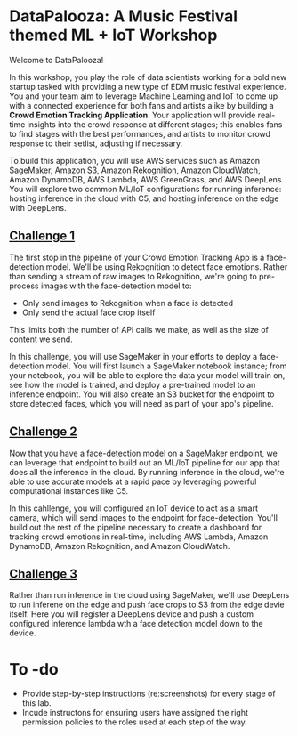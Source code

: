 # DataPalooza: A Music Festival themed ML + IoT Workshop

Welcome to DataPalooza! 

In this workshop, you play the role of data scientists working for a bold new startup tasked with providing a new type of EDM music festival experience. You and your team aim to leverage Machine Learning and IoT to come up with a connected experience for both fans and artists alike by building a **Crowd Emotion Tracking Application**. Your application will provide real-time insights into the crowd response at different stages; this enables fans to find stages with the best performances, and artists to monitor crowd response to their setlist, adjusting if necessary.

To build this application, you will use AWS services such as Amazon SageMaker, Amazon S3, Amazon Rekognition, Amazon CloudWatch, Amazon DynamoDB, AWS Lambda, AWS GreenGrass, and AWS DeepLens. You will explore two common ML/IoT configurations for running inference: hosting inference in the cloud with C5, and hosting inference on the edge with DeepLens.

## [Challenge 1](https://github.com/kenstler/aws-ml-iot-lab/tree/master/Challenge_1)

The first stop in the pipeline of your Crowd Emotion Tracking App is a face-detection model. We'll be using Rekognition to detect face emotions. Rather than sending a stream of raw images to Rekognition, we're going to pre-process images with the face-detection model to:
* Only send images to Rekognition when a face is detected
* Only send the actual face crop itself

This limits both the number of API calls we make, as well as the size of content we send.

In this challenge, you will use SageMaker in your efforts to deploy a face-detection model. You will first launch a SageMaker notebook instance; from your notebook, you will be able to explore the data your model will train on, see how the model is trained, and deploy a pre-trained model to an inference endpoint. You will also create an S3 bucket for the endpoint to store detected faces, which you will need as part of your app's pipeline.

## [Challenge 2](https://github.com/kenstler/aws-ml-iot-lab/tree/master/Challenge_2)

Now that you have a face-detection model on a SageMaker endpoint, we can leverage that endpoint to build out an ML/IoT pipeline for our app that does all the inference in the cloud. By running inference in the cloud, we're able to use accurate models at a rapid pace by leveraging powerful computational instances like C5.

In this cahllenge, you will configured an IoT device to act as a smart camera, which will send images to the endpoint for face-detection. You'll build out the rest of the pipeline necessary to create a dashboard for tracking crowd emotions in real-time, including AWS Lambda, Amazon DynamoDB, Amazon Rekognition, and Amazon CloudWatch.

## [Challenge 3](https://github.com/kenstler/aws-ml-iot-lab/tree/master/Challenge_3)

Rather than run inference in the cloud using SageMaker, we'll use DeepLens to run inferene on the edge and push face crops to S3 from the edge devie itself. Here you will register a DeepLens device and push a custom configured inference lambda wth a face detection model down to the device.

# To -do
* Provide step-by-step instructions (re:screenshots) for every stage of this lab.
* Incude instructons for ensuring users have assigned the right permission policies to the roles used at each step of the way.
